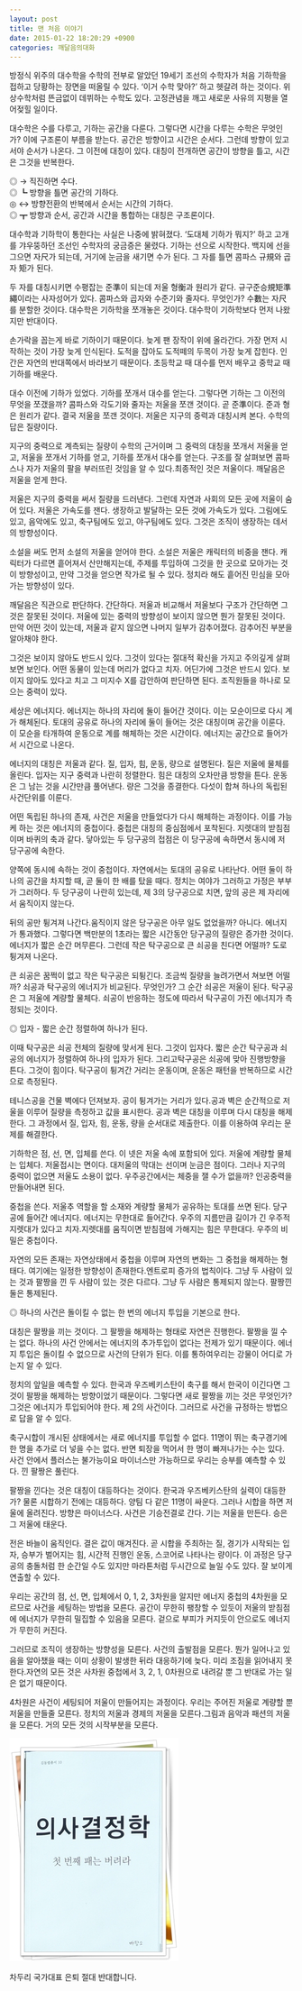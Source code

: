```yaml
---
layout: post
title: 맨 처음 이야기
date: 2015-01-22 18:20:29 +0900
categories: 깨달음의대화
---
```

방정식 위주의 대수학을 수학의 전부로 알았던 19세기 조선의 수학자가 처음 기하학을 접하고 당황하는 장면을 떠올릴 수 있다. ‘이거 수학 맞아?’ 하고 헷갈려 하는 것이다. 위상수학처럼 뜬금없이 데뷔하는 수학도 있다. 고정관념을 깨고 새로운 사유의 지평을 열어젖힐 일이다. 


  


대수학은 수를 다루고, 기하는 공간을 다룬다. 그렇다면 시간을 다루는 수학은 무엇인가? 이에 구조론이 부름을 받는다. 공간은 방향이고 시간은 순서다. 그런데 방향이 있고서야 순서가 나온다. 그 이전에 대칭이 있다. 대칭이 전개하면 공간이 방향을 틀고, 시간은 그것을 반복한다.


  


◎ → 직진하면 수다.    
◎ ┗ 방향을 틀면 공간의 기하다.    
◎ ↔ 방향전환의 반복에서 순서는 시간의 기하다.    
◎ ┳ 방향과 순서, 공간과 시간을 통합하는 대칭은 구조론이다. 


  


대수학과 기하학이 통한다는 사실은 나중에 밝혀졌다. ‘도대체 기하가 뭐지?’ 하고 고개를 갸우뚱하던 조선인 수학자의 궁금증은 물렸다. 기하는 선으로 시작한다. 백지에 선을 그으면 자尺가 되는데, 거기에 눈금을 새기면 수가 된다. 그 자를 틀면 콤파스 규規와 곱자 矩가 된다. 


  


두 자를 대칭시키면 수평잡는 준準이 되는데 저울 형衡과 원리가 같다. 규구준승規矩準繩이라는 사자성어가 있다. 콤파스와 곱자와 수준기와 줄자다. 무엇인가? 수數는 자尺를 분할한 것이다. 대수학은 기하학을 쪼개놓은 것이다. 대수학이 기하학보다 먼저 나왔지만 반대이다. 


  


손가락을 꼽는게 바로 기하이기 때문이다. 늦게 팬 장작이 위에 올라간다. 가장 먼저 시작하는 것이 가장 늦게 인식된다. 도적을 잡아도 도적떼의 두목이 가장 늦게 잡힌다. 인간은 자연의 반대쪽에서 바라보기 때문이다. 초등학교 때 대수를 먼저 배우고 중학교 때 기하를 배운다.

  


대수 이전에 기하가 있었다. 기하를 쪼개서 대수를 얻는다. 그렇다면 기하는 그 이전의 무엇을 쪼갰을까? 콤파스와 각도기와 줄자는 저울을 쪼갠 것이다. 곧 준準이다. 준과 형은 원리가 같다. 결국 저울을 쪼갠 것이다. 저울은 지구의 중력과 대칭시켜 본다. 수학의 답은 질량이다.


  


지구의 중력으로 계측되는 질량이 수학의 근거이며 그 중력의 대칭을 쪼개서 저울을 얻고, 저울을 쪼개서 기하를 얻고, 기하를 쪼개서 대수를 얻는다. 구조를 잘 살펴보면 콤파스나 자가 저울의 팔을 부러뜨린 것임을 알 수 있다.최종적인 것은 저울이다. 깨달음은 저울을 얻게 한다.



저울은 지구의 중력을 써서 질량을 드러낸다. 그런데 자연과 사회의 모든 곳에 저울이 숨어 있다. 저울은 가속도를 잰다. 생장하고 발달하는 모든 것에 가속도가 있다. 그림에도 있고, 음악에도 있고, 축구팀에도 있고, 야구팀에도 있다. 그것은 조직이 생장하는 데서의 방향성이다.


  


소설을 써도 먼저 소설의 저울을 얻어야 한다. 소설은 저울은 캐릭터의 비중을 잰다. 캐릭터가 다르면 흩어져서 산만해지는데, 주제를 투입하여 그것을 한 곳으로 모아가는 것이 방향성이고, 만약 그것을 얻으면 작가로 될 수 있다. 정치라 해도 흩어진 민심을 모아가는 방향성이 있다.


  


깨달음은 직관으로 판단하다. 간단하다. 저울과 비교해서 저울보다 구조가 간단하면 그것은 잘못된 것이다. 저울에 있는 중력의 방향성이 보이지 않으면 뭔가 잘못된 것이다. 만약 어떤 것이 있는데, 저울과 같지 않으면 나머지 일부가 감추어졌다. 감추어진 부분을 알아채야 한다. 


  


그것은 보이지 않아도 반드시 있다. 그것이 있다는 절대적 확신을 가지고 주의깊게 살펴보면 보인다. 어떤 동물이 있는데 머리가 없다고 치자. 어딘가에 그것은 반드시 있다. 보이지 않아도 있다고 치고 그 미지수 X를 감안하여 판단하면 된다. 조직원들을 하나로 모으는 중력이 있다.


  


세상은 에너지다. 에너지는 하나의 자리에 둘이 들어간 것이다. 이는 모순이므로 다시 계가 해체된다. 토대의 공유로 하나의 자리에 둘이 들어는 것은 대칭이며 공간을 이룬다. 이 모순을 타개하여 운동으로 계를 해체하는 것은 시간이다. 에너지는 공간으로 들어가서 시간으로 나온다. 


  


에너지의 대칭은 저울과 같다. 질, 입자, 힘, 운동, 량으로 설명된다. 질은 저울에 물체를 올린다. 입자는 지구 중력과 나란히 정렬한다. 힘은 대칭의 오차만큼 방향을 튼다. 운동은 그 남는 것을 시간만큼 풀어낸다. 량은 그것을 종결한다. 다섯이 합쳐 하나의 독립된 사건단위를 이룬다. 


  


어떤 독립된 하나의 존재, 사건은 저울을 만들었다가 다시 해체하는 과정이다. 이를 가능케 하는 것은 에너지의 중첩이다. 중첩은 대칭의 중심점에서 포착된다. 지렛대의 받침점이며 바퀴의 축과 같다. 닿아있는 두 당구공의 접점은 이 당구공에 속하면서 동시에 저 당구공에 속한다. 


  


양쪽에 동시에 속하는 것이 중첩이다. 자연에서는 토대의 공유로 나타난다. 어떤 둘이 하나의 공간을 차지할 때, 곧 둘이 한 배를 탔을 때다. 정치는 여야가 그러하고 가정은 부부가 그러하다. 두 당구공이 나란히 있는데, 제 3의 당구공으로 치면, 앞의 공은 제 자리에서 움직이지 않는다.

  


뒤의 공만 튕겨져 나간다.움직이지 않은 당구공은 아무 일도 없었을까? 아니다. 에너지가 통과했다. 그렇다면 백만분의 1초라는 짧은 시간동안 당구공의 질량은 증가한 것이다. 에너지가 짧은 순간 머무른다. 그런데 작은 탁구공으로 큰 쇠공을 친다면 어떨까? 도로 튕겨져 나온다.


  


큰 쇠공은 꿈쩍이 없고 작은 탁구공은 되튕긴다. 조금씩 질량을 늘려가면서 쳐보면 어떨까? 쇠공과 탁구공의 에너지가 비교된다. 무엇인가? 그 순간 쇠공은 저울이 된다. 탁구공은 그 저울에 계량할 물체다. 쇠공이 반응하는 정도에 따라서 탁구공이 가진 에너지가 측정되는 것이다. 

  


◎ 입자 - 짧은 순간 정렬하여 하나가 된다.


  


이때 탁구공은 쇠공 전체의 질량에 맞서게 된다. 그것이 입자다. 짧은 순간 탁구공과 쇠공의 에너지가 정렬하여 하나의 입자가 된다. 그리고탁구공은 쇠공에 맞아 진행방향을 튼다. 그것이 힘이다. 탁구공이 튕겨간 거리는 운동이며, 운동은 패턴을 반복하므로 시간으로 측정된다.

  


테니스공을 건물 벽에다 던져보자. 공이 튕겨가는 거리가 있다.공과 벽은 순간적으로 저울을 이루어 질량을 측정하고 값을 표시한다. 공과 벽은 대칭을 이루며 다시 대칭을 해제한다. 그 과정에서 질, 입자, 힘, 운동, 량을 순서대로 제출한다. 이를 이용하여 우리는 문제를 해결한다.


  


기하학은 점, 선, 면, 입체를 쓴다. 이 넷은 저울 속에 포함되어 있다. 저울에 계량할 물체는 입체다. 저울접시는 면이다. 대저울의 막대는 선이며 눈금은 점이다. 그러나 지구의 중력이 없으면 저울도 소용이 없다. 우주공간에서는 체중을 잴 수가 없을까? 인공중력을 만들어내면 된다.


  


중첩을 쓴다. 저울추 역할을 할 소재와 계량할 물체가 공유하는 토대를 쓰면 된다. 당구공에 들어간 에너지다. 에너지는 무한대로 들어간다. 우주의 지름만큼 길이가 긴 우주적 지렛대가 있다고 치자.지렛대를 움직이면 받침점에 가해지는 힘은 무한대다. 우주의 비밀은 중첩이다.

  


자연의 모든 존재는 자연상태에서 중첩을 이루며 자연의 변화는 그 중첩을 해제하는 형태다. 여기에는 일정한 방향성이 존재한다.엔트로피 증가의 법칙이다. 그냥 두 사람이 있는 것과 팔짱을 낀 두 사람이 있는 것은 다르다. 그냥 두 사람은 통제되지 않는다. 팔짱낀 둘은 통제된다.

  


◎ 하나의 사건은 돌이킬 수 없는 한 번의 에너지 투입을 기본으로 한다.

  


대칭은 팔짱을 끼는 것이다. 그 팔짱을 해제하는 형태로 자연은 진행한다. 팔짱을 낄 수는 없다. 하나의 사건 안에서는 에너지의 추가투입이 없다는 전제가 있기 때문이다. 에너지 투입은 돌이킬 수 없으므로 사건의 단위가 된다. 이를 통하여우리는 강물이 어디로 가는지 알 수 있다.

  


정치의 앞일을 예측할 수 있다. 한국과 우즈베키스탄이 축구를 해서 한국이 이긴다면 그것이 팔짱을 해제하는 방향이었기 때문이다. 그렇다면 새로 팔짱을 끼는 것은 무엇인가? 그것은 에너지가 투입되어야 한다. 제 2의 사건이다. 그러므로 사건을 규정하는 방법으로 답을 알 수 있다.


  


축구시합이 개시된 상태에서는 새로 에너지를 투입할 수 없다. 11명이 뛰는 축구경기에 한 명을 추가로 더 넣을 수는 없다. 반면 퇴장을 먹어서 한 명이 빠져나가는 수는 있다. 사건 안에서 플러스는 불가능이요 마이너스만 가능하므로 우리는 승부를 예측할 수 있다. 낀 팔짱은 풀린다. 


  


팔짱을 낀다는 것은 대칭이 대등하다는 것이다. 한국과 우즈베키스탄의 실력이 대등한가? 물론 시합하기 전에는 대등하다. 양팀 다 같은 11명이 싸운다. 그러나 시합을 하면 저울에 올려진다. 방향은 마이너스다. 사건은 기승전결로 간다. 기는 저울을 만든다. 승은 그 저울에 태운다. 


  


전은 바늘이 움직인다. 결은 값이 매겨진다. 곧 시합을 주최하는 질, 경기가 시작되는 입자, 승부가 벌어지는 힘, 시간적 진행인 운동, 스코어로 나타나는 량이다. 이 과정은 당구공의 충돌처럼 한 순간일 수도 있지만 마라톤처럼 두시간으로 늘일 수도 있다. 잘 보이게 연출할 수 있다.


  


우리는 공간의 점, 선, 면, 입체에서 0, 1, 2, 3차원을 알지만 에너지 중첩의 4차원을 모르므로 사건을 세팅하는 방법을 모른다. 공간이 무한히 팽창할 수 있듯이 저울의 받침점에 에너지가 무한히 밀집할 수 있음을 모른다. 겉으로 부피가 커지듯이 안으로도 에너지가 무한히 커진다.

  


그러므로 조직이 생장하는 방향성을 모른다. 사건의 출발점을 모른다. 뭔가 일어나고 있음을 알아챘을 때는 이미 상황이 발생한 뒤라 대응하기에 늦다. 미리 조짐을 읽어내지 못한다.자연의 모든 것은 사차원 중첩에서 3, 2, 1, 0차원으로 내려갈 뿐 그 반대로 가는 일은 없기 때문이다.

  


4차원은 사건이 세팅되어 저울이 만들어지는 과정이다. 우리는 주어진 저울로 계량할 뿐 저울을 만들줄 모른다. 정치의 저울과 경제의 저울을 모른다.그림과 음악과 패션의 저울을 모른다. 거의 모든 것의 시작부분을 모른다.


  


 <img height="397" alt="111.JPG" src="files/attach/images/198/602/559/111.JPG" width="300" />

  


차두리 국가대표 은퇴 절대 반대합니다.